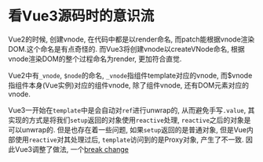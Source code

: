 # 看Vue3源码时的意识流

Vue2的时候, 创建vnode, 在代码中都是以render命名, 而patch能根据vnode渲染DOM.这个命名是有点奇怪的. 而Vue3将创建vnode以createVNode命名, 根据vnode渲染DOM的整个过程命名为render, 更加符合直觉.

Vue2中有`_vnode`, `$node`的命名, `_vnode`指组件template对应的vnode, 而$vnode指组件本身(Vue实例)对应的组件vnode, 除了组件vnode, 还有DOM元素对应的vnode.

Vue3一开始在`template`中是会自动对`ref`进行unwrap的, 从而避免手写`.value`, 其实现的方式是将我们`setup`返回的对象使用`reactive`处理, `reactive`之后的对象是可以unwrap的. 但是也存在着一些问题, 如果`setup`返回的是普通对象, 但是Vue内部使用`reactive`对其处理过后, `template`访问到的是Proxy对象, 产生了不一致. 因此Vue3调整了做法, 一个[break change](https://github.com/vuejs/vue-next/pull/1682)